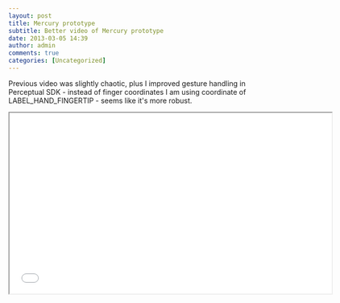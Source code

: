 ```yaml
---
layout: post
title: Mercury prototype
subtitle: Better video of Mercury prototype
date: 2013-03-05 14:39
author: admin
comments: true
categories: [Uncategorized]
---
```

Previous video was slightly chaotic, plus I improved gesture handling in Perceptual SDK -
instead of finger coordinates I am using coordinate of LABEL_HAND_FINGERTIP - seems like it's more robust.

<iframe src="//www.youtube.com/embed/ASTTUvziJgE" height="360" width="640"></iframe>



